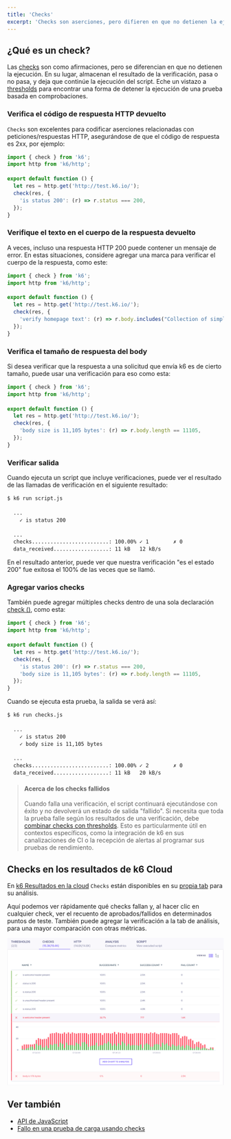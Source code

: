 ```yaml
---
title: 'Checks'
excerpt: 'Checks son aserciones, pero difieren en que no detienen la ejecución, en su lugar, sólo almacenan el resultado de la comprobación, pase o no, y dejan que la ejecución del script continúe.'
---
```


## ¿Qué es un check?

Las [checks](/javascript-api/k6/check-val-sets-tags/) son como afirmaciones, pero se diferencian en que no detienen la ejecución. En su lugar, almacenan el resultado de la verificación, pasa o no pasa, y deja que continúe la ejecución del script. Eche un vistazo a [thresholds](/using-k6/thresholds) para encontrar una forma de detener la ejecución de una prueba basada en comprobaciones.

### Verifica el código de respuesta HTTP devuelto

`Checks` son excelentes para codificar aserciones relacionadas con peticiones/respuestas HTTP, asegurándose de que el código de respuesta es 2xx, por ejemplo:

<CodeGroup lineNumbers={[true]}>

```javascript
import { check } from 'k6';
import http from 'k6/http';

export default function () {
  let res = http.get('http://test.k6.io/');
  check(res, {
    'is status 200': (r) => r.status === 200,
  });
}
```

</CodeGroup>

### Verifique el texto en el cuerpo de la respuesta devuelto

A veces, incluso una respuesta HTTP 200 puede contener un mensaje de error. En estas situaciones, considere agregar una marca para verificar el cuerpo de la respuesta, como este:

<CodeGroup lineNumbers={[true]}>

```javascript
import { check } from 'k6';
import http from 'k6/http';

export default function () {
  let res = http.get('http://test.k6.io/');
  check(res, {
    'verify homepage text': (r) => r.body.includes("Collection of simple web-pages suitable for load testing"),
  });
}
```

</CodeGroup>

### Verifica el tamaño de respuesta del body

Si desea verificar que la respuesta a una solicitud que envía k6 es de cierto tamaño, puede usar una verificación para eso como esta:

<CodeGroup lineNumbers={[true]}>

```javascript
import { check } from 'k6';
import http from 'k6/http';

export default function () {
  let res = http.get('http://test.k6.io/');
  check(res, {
    'body size is 11,105 bytes': (r) => r.body.length == 11105,
  });
}
```

</CodeGroup>

### Verificar salida

Cuando ejecuta un script que incluye verificaciones, puede ver el resultado de las llamadas de verificación en el siguiente resultado:

<CodeGroup lineNumbers={[false]}>

```bash
$ k6 run script.js

  ...
    ✓ is status 200

  ...
  checks.........................: 100.00% ✓ 1        ✗ 0
  data_received..................: 11 kB   12 kB/s
```

</CodeGroup>

En el resultado anterior, puede ver que nuestra verificación "es el estado 200" fue exitosa el 100% de las veces que se llamó.

### Agregar varios checks

También puede agregar múltiples checks dentro de una sola declaración [check ()](/javascript-api/k6/check-val-sets-tags), como esta:

<CodeGroup lineNumbers={[true]}>

```javascript
import { check } from 'k6';
import http from 'k6/http';

export default function () {
  let res = http.get('http://test.k6.io/');
  check(res, {
    'is status 200': (r) => r.status === 200,
    'body size is 11,105 bytes': (r) => r.body.length == 11105,
  });
}
```

</CodeGroup>

Cuando se ejecuta esta prueba, la salida se verá así:

<CodeGroup lineNumbers={[false]}>

```bash
$ k6 run checks.js

  ...
    ✓ is status 200
    ✓ body size is 11,105 bytes

  ...
  checks.........................: 100.00% ✓ 2        ✗ 0
  data_received..................: 11 kB   20 kB/s
```

</CodeGroup>

> #### Acerca de los checks fallidos
>
> Cuando falla una verificación, el script continuará ejecutándose con éxito y no devolverá un estado de salida "fallido".
> Si necesita que toda la prueba falle según los resultados de una verificación, debe [combinar checks con thresholds](https://k6.io/docs/using-k6/thresholds/#failing-a-load-test-using-checks).
> Esto es particularmente útil en contextos específicos, como la integración de k6 en sus canalizaciones de CI o la recepción de alertas al programar sus pruebas de rendimiento.

## Checks en los resultados de k6 Cloud

En [k6 Resultados en la cloud](/cloud/analyzing-results/overview) `Checks` están disponibles en su [propia tab](/cloud/analyzing-results/checks-tab) para su análisis.

Aquí podemos ver rápidamente qué checks fallan y, al hacer clic en cualquier check, ver el recuento de aprobados/fallidos
en determinados puntos de teste. También puede agregar la verificación a la tab de análisis, para una mayor comparación con otras métricas.

![k6 Cloud Checks Tab](./images/Checks/cloud-insights-checks-tab.png)

## Ver también

- [API de JavaScript](/javascript-api/k6/check-val-sets-tags/)
- [Fallo en una prueba de carga usando checks](/using-k6/thresholds/#failing-a-load-test-using-checks)
